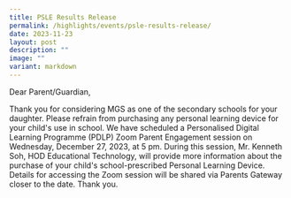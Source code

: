 ```yaml
---
title: PSLE Results Release
permalink: /highlights/events/psle-results-release/
date: 2023-11-23
layout: post
description: ""
image: ""
variant: markdown
---
```

Dear Parent/Guardian, 

Thank you for considering MGS as one of the secondary schools for your daughter. Please refrain from purchasing any personal learning device for your child's use in school. We have scheduled a Personalised Digital Learning Programme (PDLP) Zoom Parent Engagement session on Wednesday, December 27, 2023, at 5 pm. During this session, Mr. Kenneth Soh, HOD Educational Technology, will provide more information about the purchase of your child's school-prescribed Personal Learning Device. Details for accessing the Zoom session will be shared via Parents Gateway closer to the date. Thank you. 